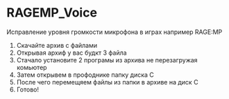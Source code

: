 # RAGEMP_Voice
Исправление уровня громкости микрофона в играх например RAGE:MP 

1. Скачайте архив с файлами
2. Открывая архиф у вас будкт 3 файла
3. Стачало установите 2 програмы из архива не перезагружая комьютер
4. Затем открывем в профоднике папку диска C
5. После чего перемещяем файлы из папки в архиве на диск С
6. Готово!
